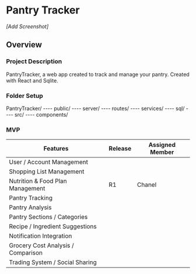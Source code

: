 # Pantry Tracker

*[Add Screenshot]*

## Overview

### Project Description 

PantryTracker, a web app created to track and manage your pantry. Created with React and Sqlite.

### Folder Setup

PantryTracker/
    ---- public/ 
    ---- server/
        ---- routes/
        ---- services/
        ---- sql/
    ---- src/
        ---- components/
        




### MVP


| Features                              | Release        | Assigned Member |
|---------------------------------------|----------------|-----------------|
| User / Account Management             |                |                 |
| Shopping List Management              |                |                 |
| Nutrition & Food Plan Management      | R1             | Chanel          |
| Pantry Tracking	                    |                |                 |
| Pantry Analysis                       |                |                 |
| Pantry Sections / Categories          |                |                 |
| Recipe / Ingredient Suggestions       |                |                 |
| Notification Integration              |                |                 |
| Grocery Cost Analysis / Comparison    |                |                 |
| Trading System / Social Sharing       |                |                 |


